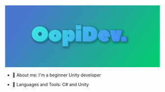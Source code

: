 ![Header](https://github.com/OOpipoo/OOpipoo/blob/main/assets/image.png)

- 🔭 About me: I'm a beginner Unity developer

- 🌱 Languages and Tools: C# and Unity
 